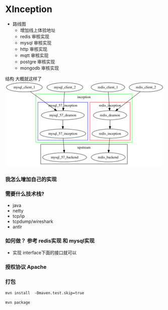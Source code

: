 # XInception

- 路线图
  - 增加线上体验地址
  - redis 审核实现
  - mysql 审核实现
  - http  审核实现
  - mqtt  审核实现
  - postgre  审核实现
  - mongodb  审核实现
  
结构 大概就这样了
![结构](./doc/img.svg)

### 我怎么增加自己的实现

### 需要什么技术栈?

- java
- netty
- tcp/ip
- tcpdump/wireshark
- antlr

### 如何做？ 参考 redis实现 和 mysql实现

- 实现 interface下面的接口就可以

### 授权协议 Apache


### 打包 

```
mvn install  -Dmaven.test.skip=true
```

```
mvn package
```